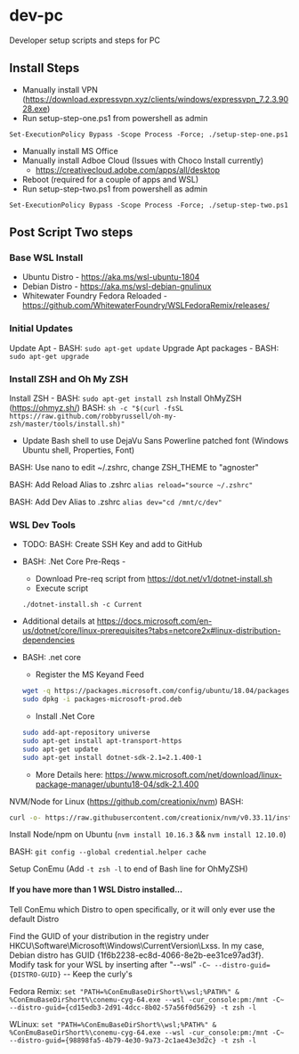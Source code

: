 # dev-pc
Developer setup scripts and steps for PC

## Install Steps
- Manually install VPN (https://download.expressvpn.xyz/clients/windows/expressvpn_7.2.3.9028.exe)
- Run setup-step-one.ps1 from powershell as admin

```Set-ExecutionPolicy Bypass -Scope Process -Force; ./setup-step-one.ps1```

- Manually install MS Office
- Manually install Adboe Cloud (Issues with Choco Install currently)
  - https://creativecloud.adobe.com/apps/all/desktop
- Reboot (required for a couple of apps and WSL)
- Run setup-step-two.ps1 from powershell as admin

```Set-ExecutionPolicy Bypass -Scope Process -Force; ./setup-step-two.ps1```

## Post Script Two steps

### Base WSL Install

- Ubuntu Distro - https://aka.ms/wsl-ubuntu-1804
- Debian Distro - https://aka.ms/wsl-debian-gnulinux
- Whitewater Foundry Fedora Reloaded - https://github.com/WhitewaterFoundry/WSLFedoraRemix/releases/

### Initial Updates

Update Apt - BASH: ```sudo apt-get update```
Upgrade Apt packages - BASH: ```sudo apt-get upgrade```

### Install ZSH and Oh My ZSH

Install ZSH - BASH: ```sudo apt-get install zsh```
Install OhMyZSH (https://ohmyz.sh/)  BASH:  ```sh -c "$(curl -fsSL https://raw.github.com/robbyrussell/oh-my-zsh/master/tools/install.sh)"```

- Update Bash shell to use DejaVu Sans Powerline patched font (Windows Ubuntu shell, Properties, Font)

BASH: Use nano to edit ~/.zshrc, change ZSH_THEME to "agnoster"

BASH: Add Reload Alias to .zshrc ```alias reload="source ~/.zshrc"```

BASH: Add Dev Alias to .zshrc ```alias dev="cd /mnt/c/dev"```

### WSL Dev Tools

- TODO: BASH: Create SSH Key and add to GitHub
- BASH: .Net Core Pre-Reqs - 
  - Download Pre-req script from https://dot.net/v1/dotnet-install.sh
  - Execute script

  ```./dotnet-install.sh -c Current```

 - Additional details at https://docs.microsoft.com/en-us/dotnet/core/linux-prerequisites?tabs=netcore2x#linux-distribution-dependencies
- BASH: .net core
  - Register the MS Keyand Feed
  
  ```bash
  wget -q https://packages.microsoft.com/config/ubuntu/18.04/packages-microsoft-prod.deb -O packages-microsoft-prod.deb
  sudo dpkg -i packages-microsoft-prod.deb
  ```
  - Install .Net Core

  ```bash
  sudo add-apt-repository universe
  sudo apt-get install apt-transport-https
  sudo apt-get update
  sudo apt-get install dotnet-sdk-2.1=2.1.400-1
  ```

  - More Details here: https://www.microsoft.com/net/download/linux-package-manager/ubuntu18-04/sdk-2.1.400

NVM/Node for Linux (https://github.com/creationix/nvm) BASH: 

```bash
curl -o- https://raw.githubusercontent.com/creationix/nvm/v0.33.11/install.sh | bash
```

Install Node/npm on Ubuntu (```nvm install 10.16.3```  && ```nvm install 12.10.0```)

BASH: ```git config --global credential.helper cache```

Setup ConEmu (Add ```-t zsh -l``` to end of Bash line for OhMyZSH)
  
#### If you have more than 1 WSL Distro installed...

Tell ConEmu which Distro to open specifically, or it will only ever use the default Distro

Find the GUID of your distribution in the registry under  HKCU\Software\Microsoft\Windows\CurrentVersion\Lxss. In my case, Debian distro has GUID {1f6b2238-ec8d-4066-8e2b-ee31ce97ad3f}.
Modify task for your WSL by inserting after "--wsl" ```-C~ --distro-guid={DISTRO-GUID}```    -- Keep the curly's

Fedora Remix:
```set "PATH=%ConEmuBaseDirShort%\wsl;%PATH%" & %ConEmuBaseDirShort%\conemu-cyg-64.exe --wsl -cur_console:pm:/mnt -C~ --distro-guid={cd15edb3-2d91-4dcc-8b02-57a56f0d5629} -t zsh -l```

WLinux:
```set "PATH=%ConEmuBaseDirShort%\wsl;%PATH%" & %ConEmuBaseDirShort%\conemu-cyg-64.exe --wsl -cur_console:pm:/mnt -C~ --distro-guid={98898fa5-4b79-4e30-9a73-2c1ae43e3d2c} -t zsh -l```
